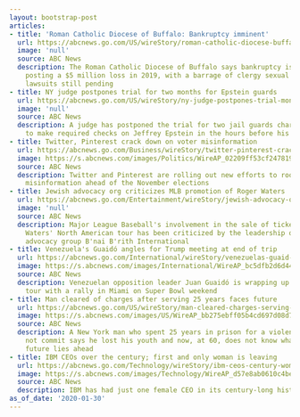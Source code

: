 ```yaml
---
layout: bootstrap-post
articles:
- title: 'Roman Catholic Diocese of Buffalo: Bankruptcy imminent'
  url: https://abcnews.go.com/US/wireStory/roman-catholic-diocese-buffalo-bankruptcy-imminent-68653268
  image: 'null'
  source: ABC News
  description: The Roman Catholic Diocese of Buffalo says bankruptcy is imminent after
    posting a $5 million loss in 2019, with a barrage of clergy sexual misconduct
    lawsuits still pending
- title: NY judge postpones trial for two months for Epstein guards
  url: https://abcnews.go.com/US/wireStory/ny-judge-postpones-trial-months-epstein-guards-68653102
  image: 'null'
  source: ABC News
  description: A judge has postponed the trial for two jail guards charged with failing
    to make required checks on Jeffrey Epstein in the hours before his death
- title: Twitter, Pinterest crack down on voter misinformation
  url: https://abcnews.go.com/Business/wireStory/twitter-pinterest-crack-voter-misinformation-68653101
  image: https://s.abcnews.com/images/Politics/WireAP_02209ff53cf24781930ad647b9600116_16x9_992.jpg
  source: ABC News
  description: Twitter and Pinterest are rolling out new efforts to root out voting
    misinformation ahead of the November elections
- title: Jewish advocacy org criticizes MLB promotion of Roger Waters
  url: https://abcnews.go.com/Entertainment/wireStory/jewish-advocacy-org-criticizes-mlb-promotion-roger-waters-68652982
  image: 'null'
  source: ABC News
  description: Major League Baseball's involvement in the sale of tickets for Roger
    Waters' North American tour has been criticized by the leadership of the Jewish
    advocacy group B'nai B'rith International
- title: Venezuela's Guaidó angles for Trump meeting at end of trip
  url: https://abcnews.go.com/International/wireStory/venezuelas-guaid-angles-trump-meeting-end-trip-68652815
  image: https://s.abcnews.com/images/International/WireAP_bc5dfb2d6d444e7f8a32650da12d90a7_16x9_992.jpg
  source: ABC News
  description: Venezuelan opposition leader Juan Guaidó is wrapping up an international
    tour with a rally in Miami on Super Bowl weekend
- title: Man cleared of charges after serving 25 years faces future
  url: https://abcnews.go.com/US/wireStory/man-cleared-charges-serving-25-years-faces-future-68652747
  image: https://s.abcnews.com/images/US/WireAP_bb275ebff05b4cd697d08d7ad94972ea_16x9_992.jpg
  source: ABC News
  description: A New York man who spent 25 years in prison for a violent rape he did
    not commit says he lost his youth and now, at 60, does not know what kind of a
    future lies ahead
- title: IBM CEOs over the century; first and only woman is leaving
  url: https://abcnews.go.com/Technology/wireStory/ibm-ceos-century-woman-leaving-68652199
  image: https://s.abcnews.com/images/Technology/WireAP_d57e8ab0610c4be8b256197f7656c65f_16x9_992.jpg
  source: ABC News
  description: IBM has had just one female CEO in its century-long history
as_of_date: '2020-01-30'
---
```


